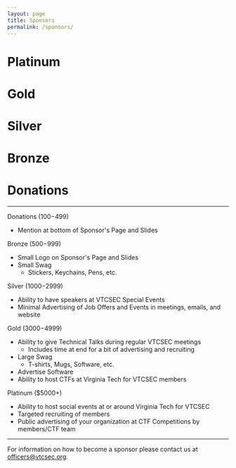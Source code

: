 ```yaml
---
layout: page
title: Sponsors
permalink: /sponsors/
---
```

# Platinum

# Gold

# Silver

# Bronze

# Donations

--------
Donations ($100-$499)
- Mention at bottom of Sponsor's Page and Slides

Bronze ($500-$999)
- Small Logo on Sponsor's Page and Slides
- Small Swag
    - Stickers, Keychains, Pens, etc.

Silver ($1000-$2999)
- Ability to have speakers at VTCSEC Special Events
- Minimal Advertising of Job Offers and Events in meetings, emails, and website

Gold ($3000-$4999)
- Ability to give Technical Talks during regular VTCSEC meetings
    - Includes time at end for a bit of advertising and recruiting
- Large Swag
    - T-shirts, Mugs, Software, etc.
- Advertise Software
- Ability to host CTFs at Virginia Tech for VTCSEC members

Platinum ($5000+)
- Ability to host social events at or around Virginia Tech for VTCSEC
- Targeted recruiting of members
- Public advertising of your organization at CTF Competitions by members/CTF team

---------------
For information on how to become a sponsor please contact us at [officers@vtcsec.org](mailto:officers@vtcsec.org).
